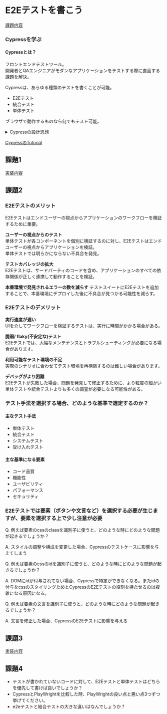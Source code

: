 # E2Eテストを書こう
[課題内容](https://airtable.com/appPxhCPFYGqqN9YU/tblVlFr2q4lIqDKYc/viwX8r6DpCRp80swL/recMbjkUv2nb6eauN?blocks=hide)

### Cypressを学ぶ
#### Cypressとは？
フロントエンドテストツール。  
開発者とQAエンジニアがモダンなアプリケーションをテストする際に直面する課題を解決。

Cypressは、あらゆる種類のテストを書くことが可能。
- E2Eテスト 
- 統合テスト 
- 単体テスト

ブラウザで動作するものなら何でもテスト可能。

<details>
    <summary>Cypressの設計思想</summary>
多くのテストツール（Seleniumなど）は、ブラウザの外側で動作し、ネットワーク越しにリモートコマンドを実行することで動作します。Cypressはその正反対です。Cypressは、あなたのアプリケーションと同じランループで実行されます。
Cypressは、Nodeのserverを利用。Cypress と Node は通信し、同期し、互いの代わりにタスクを実行。
フロントとバックの両方にアクセスすることで、お客様のアプリケーションのイベントにリアルタイムで対応すると同時に、より高い権限を必要とするタスクについてはブラウザの外側で作業。
Cypressは、Web通信を読み取り、その場で変更することで、ネットワーク層で動作します。
これにより、Cypressはブラウザに出入りする全てのものを変更できるだけでなく、ブラウザを自動化する能力を妨げる可能性のあるコードを変更することができます。
Cypressは最終的に自動化プロセス全体を上から下までコントロールし、ブラウザの内側と外側で起こっていることをすべて理解できるユニークな立場にある。
これは、Cypressが他のどのテストツールよりも一貫した結果を提供できることを意味。

Cypressはマシンにローカルにインストールされるため、自動化タスクのためにOSを利用することも可能。
これにより、スクリーンショットの撮影、ビデオの録画、ファイル操作、ネットワーク操作などのタスクの実行が可能。
</details>

[CypressのTutorial](https://github.com/knj-labo/learn_cypress)
## 課題1
[実装内容](https://github.com/knj-labo/app_for_test)
## 課題2
### E2Eテストのメリット
E2Eテストはエンドユーザーの視点からアプリケーションのワークフローを検証するために重要。

**ユーザーの視点からのテスト**  
単体テストが各コンポーネントを個別に検証するのに対し、E2Eテストはエンドユーザーの視点からアプリケーションを検証。  
単体テストでは明らかにならない不具合を発見。  

**テストカバレッジの拡大**  
E2Eテストは、サードパーティのコードを含め、アプリケーションのすべての依存関係が正しく連携して動作することを検証。    

**本番環境で発見されるエラーの数を減らす**
テストスイートにE2Eテストを追加することで、本番環境にデプロイした後に不具合が見つかる可能性を減らす。

### E2Eテストのデメリット
**実行速度が遅い**  
UIを介してワークフローを検証するテストは、実行に時間がかかる場合がある。

**脆弱/ flaky(不安定な)テスト**  
E2Eテストでは、大幅なメンテナンスとトラブルシューティングが必要になる場合があります。

**利用可能なテスト環境の不足**  
実際のシナリオに合わせてテスト環境を再構築するのは難しい場合があります。

**デバッグがより困難**  
E2Eテストが失敗した場合、問題を発見して修正するために、より粒度の細かい単体テストや統合テストよりも多くの調査が必要になる可能性がある。

### テスト手法を選択する場合、どのような基準で選定するのか？
#### 主なテスト手法
- 単体テスト
- 統合テスト
- システムテスト
- 受け入れテスト

#### 主な基準になる要素
- コード品質
- 機能性
- ユーザビリティ
- パフォーマンス
- セキュリティ
### E2Eテストでは要素（ボタンや文言など）を選択する必要が生じますが、要素を選択する上で少し注意が必要
Q. 例えば要素のcssのclassを識別子に使うと、どのような時にどのような問題が起きるでしょうか？  

A. スタイルの調整や構成を変更した場合、Cypressのテストケースに影響を与えてしまう

Q. 例えば要素のcssのidを識別子に使うと、どのような時にどのような問題が起きるでしょうか？

A. DOMにidが付与されてない場合、Cypressで特定ができなくなる。またidの付与をcssのスタイリングためとCypressのE2Eテストの役割を持たせるのは複雑になる原因になる。

Q. 例えば要素の文言を識別子に使うと、どのような時にどのような問題が起きるでしょうか？

A. 文言を修正した場合、CypressのE2Eテストに影響を与える

## 課題3
[実装内容](https://github.com/knj-labo/app_for_test)

## 課題4 
- テストが書かれていないコードに対して、E2Eテストと単体テストはどちらを優先して書けば良いでしょうか？
- CypressとPlayWrightを比較した時、PlayWrightの良い点と悪い点3つずつ挙げてください。
- e2eテストと結合テストの大きな違いはなんでしょうか？